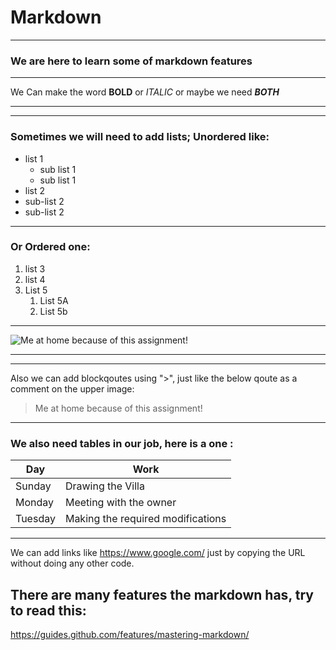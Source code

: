 # Markdown 
***
### We are here to learn some of markdown features
***
We Can make the word **BOLD** or *ITALIC* or maybe we need ***BOTH*** 
***
***
### Sometimes we will need to add lists; **Unordered** like:
* list 1 
  * sub list 1 
  * sub list 1
* list 2 
 * sub-list 2 
 * sub-list 2
 *** 
### Or **Ordered** one:
1. list 3 
1. list 4
1. List 5
   1. List 5A
   1. List 5b
***
![Me at home because of this assignment!](https://thumbs.dreamstime.com/b/sleepy-programmer-feeling-exhausted-office-tired-everything-upset-tired-programming-specialist-sitting-tired-86410340.jpg)
***
***
Also we can add blockqoutes using ">", just like the below qoute as a comment on the upper image:
> Me at home because of this assignment!
***
### We also need tables in our job, here is a one :

Day          | Work
------------ | -------------
Sunday       | Drawing the Villa
Monday       | Meeting with the owner
Tuesday | Making the required modifications

***
We can add links like https://www.google.com/ just by copying the URL without doing any other code.


## There are many features the markdown has, try to read this:
https://guides.github.com/features/mastering-markdown/














